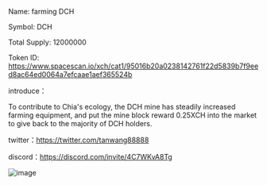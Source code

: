 Name: farming DCH

Symbol: DCH

Total Supply: 12000000

Token ID: https://www.spacescan.io/xch/cat1/95016b20a0238142761f22d5839b7f9eed8ac64ed0064a7efcaae1aef365524b

introduce：

To contribute to Chia's ecology, the DCH mine has steadily increased farming equipment, and put the mine block reward 0.25XCH into the market to give back to the majority of DCH holders.

twitter：https://twitter.com/tanwang88888

discord：https://discord.com/invite/4C7WKvA8Tg

![image](https://user-images.githubusercontent.com/100044744/154817496-d61cd0a2-8931-4d1a-9b9f-b792d1536097.png)
